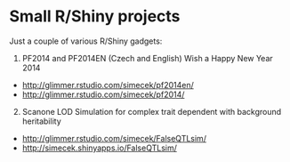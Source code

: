 Small R/Shiny projects
====================

Just a couple of various R/Shiny gadgets:

1) PF2014 and PF2014EN (Czech and English) Wish a Happy New Year 2014
* http://glimmer.rstudio.com/simecek/pf2014en/
* http://glimmer.rstudio.com/simecek/pf2014/

2) Scanone LOD Simulation for complex trait dependent with background heritability
* http://glimmer.rstudio.com/simecek/FalseQTLsim/
* http://simecek.shinyapps.io/FalseQTLsim/
